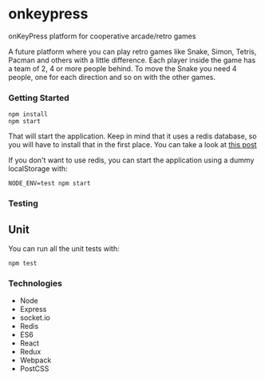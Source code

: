 # onkeypress
onKeyPress platform for cooperative arcade/retro games

A future platform where you can play retro games like Snake, Simon, Tetris, Pacman and others with a little difference.
Each player inside the game has a team of 2, 4 or more people behind. To move the Snake you need 4 people, one for each direction and so on with the other games.

### Getting Started
```
npm install
npm start
```
That will start the application. Keep in mind that it uses a redis database, so you will have to install that in the first place. You can take a look at [this post](https://medium.com/@petehouston/install-and-config-redis-on-mac-os-x-via-homebrew-eb8df9a4f298)

If you don't want to use redis, you can start the application using a dummy localStorage with:
```
NODE_ENV=test npm start
```

### Testing

## Unit
You can run all the unit tests with:
```
npm test
```


### Technologies

- Node
- Express
- socket.io
- Redis
- ES6
- React
- Redux
- Webpack
- PostCSS
